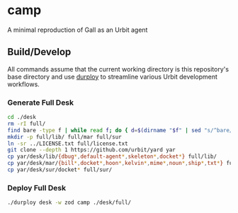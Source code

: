 # camp #

A minimal reproduction of Gall as an Urbit agent

## Build/Develop ##

All commands assume that the current working directory is this repository's
base directory and use [durploy] to streamline various Urbit development
workflows.

### Generate Full Desk ###

```bash
cd ./desk
rm -rI full/
find bare -type f | while read f; do { d=$(dirname "$f" | sed "s/^bare/full/"); mkdir -p "$d"; ln -sr -t "$d" "$f"; }; done
mkdir -p full/lib/ full/mar full/sur
ln -sr ../LICENSE.txt full/license.txt
git clone --depth 1 https://github.com/urbit/yard yar
cp yar/desk/lib/{dbug*,default-agent*,skeleton*,docket*} full/lib/
cp yar/desk/mar/{bill*,docket*,hoon*,kelvin*,mime*,noun*,ship*,txt*} full/mar/
cp yar/desk/sur/docket* full/sur/
```

### Deploy Full Desk ###

```bash
./durploy desk -w zod camp ./desk/full/
```


[urbit]: https://urbit.org
[durploy]: https://github.com/sidnym-ladrut/durploy
